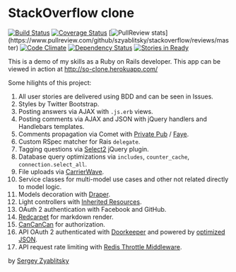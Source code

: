 # StackOverflow clone

[![Build Status](https://travis-ci.org/szyablitsky/stackoverflow.svg?branch=master)](https://travis-ci.org/szyablitsky/stackoverflow)
[![Coverage Status](https://coveralls.io/repos/szyablitsky/stackoverflow/badge.png)](https://coveralls.io/r/szyablitsky/stackoverflow)
[![PullReview stats](https://www.pullreview.com/github/szyablitsky/stackoverflow/badges/master.svg?)](https://www.pullreview.com/github/szyablitsky/stackoverflow/reviews/master)
[![Code Climate](https://codeclimate.com/github/szyablitsky/stackoverflow.png)](https://codeclimate.com/github/szyablitsky/stackoverflow)
[![Dependency Status](https://gemnasium.com/szyablitsky/stackoverflow.svg)](https://gemnasium.com/szyablitsky/stackoverflow)
[![Stories in Ready](https://badge.waffle.io/szyablitsky/stackoverflow.png?label=ready&title=Ready)](https://waffle.io/szyablitsky/stackoverflow)

This is a demo of my skills as a Ruby on Rails developer. This app can be viewed in action at http://so-clone.herokuapp.com/

Some hilights of this project:

1. All user stories are delivered using BDD and can be seen in Issues.
2. Styles by Twitter Bootstrap.
3. Posting answers via AJAX with `.js.erb` views.
4. Posting comments via AJAX and JSON with jQuery handlers and Handlebars templates.
5. Comments propagation via Comet with [Private Pub][3] / [Faye][4].
5. Custom RSpec matcher for Rais `delegate`.
6. Tagging questions via [Select2][1] jQuery plugin.
7. Database query optimizations via `includes`, `counter_cache`, `connection.select_all`.
8. File uploads via [CarrierWave][2].
9. Service classes for multi-model use cases and other not related directly to model logic.
10. Models decoration with [Draper][5].
11. Light controllers with [Inherited Resources][6].
12. OAuth 2 authentication with Facebook and GitHub.
13. [Redcarpet][7] for markdown render.
14. [CanCanCan][8] for authorization.
15. API OAuth 2 authenticated with [Doorkeeper][9] and powered by [optimized JSON][10].
16. API request rate limiting with [Redis Throttle Middleware][11].

by [Sergey Zyablitsky](http://finch.pro)

[1]: http://ivaynberg.github.io/select2/
[2]: https://github.com/carrierwaveuploader/carrierwave
[3]: https://github.com/ryanb/private_pub/
[4]: http://faye.jcoglan.com/
[5]: https://github.com/drapergem/draper
[6]: https://github.com/josevalim/inherited_resources
[7]: https://github.com/vmg/redcarpet
[8]: https://github.com/CanCanCommunity/cancancan
[9]: https://github.com/doorkeeper-gem/doorkeeper
[10]: https://github.com/ohler55/oj
[11]: https://github.com/andreareginato/redis-throttle
